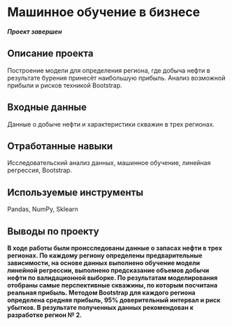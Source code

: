 #  Машинное обучение в бизнесе
***Проект завершен***
## Описание проекта
Построение модели для определения региона, где добыча нефти в результате бурения принесёт наибольшую прибыль. Анализ возможной прибыли и рисков техникой Bootstrap.
## Входные данные
Данные о добыче нефти и характеристики скважин в трех регионах.
## Отработанные навыки
Исследовательский анализ данных, машинное обучение, линейная регрессия, Bootstrap.
## Используемые инструменты
Pandas, NumPy, Sklearn
## Выводы по проекту
**В ходе работы были происследованы данные о запасах нефти в трех регионах. По каждому региону определены предварительные зависимости, на основе данных выполнено обучение модели линейной регрессии, выполнено предсказание объемов добычи нефти по валидационной выборке. По результатам моделирования отобраны самые перспективные скважины, по которым посчитана реальная прибыль. Методом Bootstrap для каждого региона определена средняя прибыль, 95% доверительный интервал и риск убытков. 
В результате полученных данных рекомендован к разработке регион № 2.**